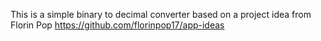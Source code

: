 This is a simple binary to decimal converter based on a project idea 
from Florin Pop https://github.com/florinpop17/app-ideas